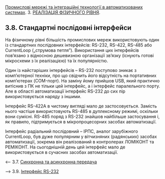 [Промислові мережі та інтеграційні технології в автоматизованих системах](README.md). 3. [РЕАЛІЗАЦІЯ ФІЗИЧНОГО РІВНЯ](3.md).

## 3.8. Стандартні послідовні інтерфейси

На фізичному рівні більшість промислових мереж використовують один із стандартних послідовних інтерфейсів: RS-232, RS-422, RS-485 або CurrentLoop („струмова петля”). Використання цих інтерфейсів пов’язано з відносною дешевизною організації зв’язку (існують готові мікросхеми з їх реалізацією) та їх популярністю. 

Один із найстаріших інтерфейсів – RS-232 поступово зникає з комп’ютерної техніки, про що свідчить його відсутність на портативних комп’ютерах (COM-порт). На заміну йому прийшов USB, який практично витіснив з ПК не тільки цей інтерфейс, а і інтерфейс паралельного порту. Але в області автоматизації інтерфейс RS-232 до сих пір використовується наряду з іншими. 

Інтерфейс RS-422А в чистому вигляді мало де застосовується. Замість нього частіше використовують RS-485 в дуплексному режимі, оскільки вони сумісні. RS-485 поряд з RS-232 знайшов найбільше застосування і, як правило, підтримується в мікропроцесорних засобах автоматизації.

Інтерфейс радіальний послідовний – ІРПС, аналог зарубіжного CurrentLoop, був дуже популярним у вітчизняних (радянських) засобах автоматизації, зокрема він реалізований в контролерах ЛОМІКОНТ та РЕМІКОНТ. На сьогоднішній день цей інтерфейс мало де використовується в сучасних засобах автоматизації. 



<-- 3.7. [Синхронна та асинхронна передача](3_7.md) 

--> 3.9. [Інтерфейс RS-232](3_9.md) 